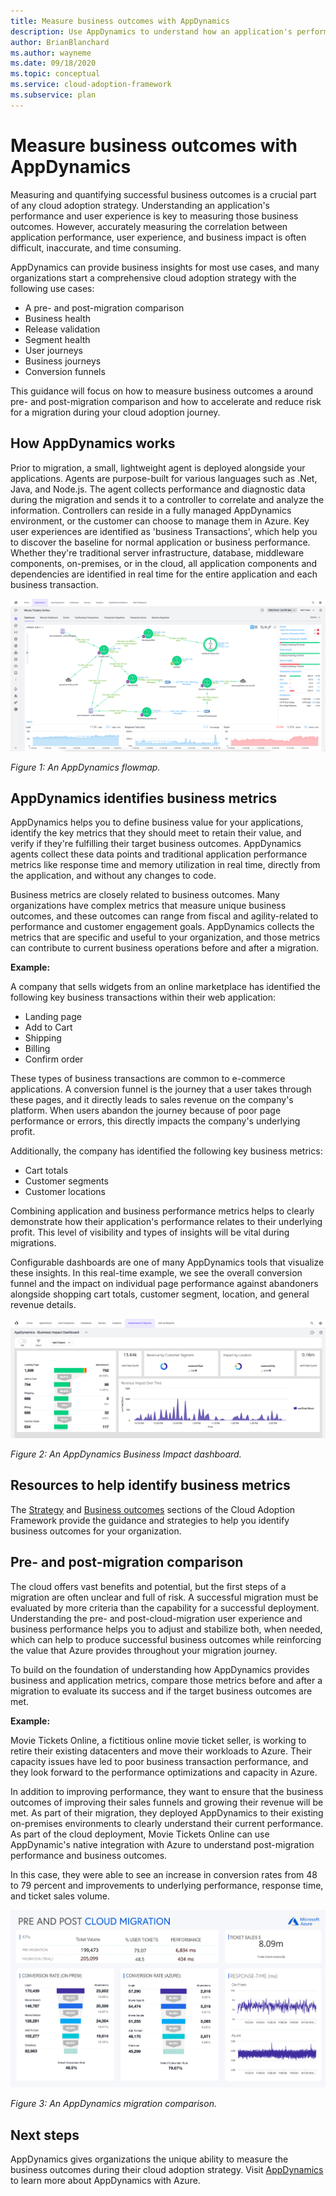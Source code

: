 ```yaml
---
title: Measure business outcomes with AppDynamics
description: Use AppDynamics to understand how an application's performance and user experience impact business outcomes.
author: BrianBlanchard
ms.author: wayneme
ms.date: 09/18/2020
ms.topic: conceptual
ms.service: cloud-adoption-framework
ms.subservice: plan
---
```


# Measure business outcomes with AppDynamics

Measuring and quantifying successful business outcomes is a crucial part of any cloud adoption strategy. Understanding an application's performance and user experience is key to measuring those business outcomes. However, accurately measuring the correlation between application performance, user experience, and business impact is often difficult, inaccurate, and time consuming.

AppDynamics can provide business insights for most use cases, and many organizations start a comprehensive cloud adoption strategy with the following use cases:

- A pre- and post-migration comparison
- Business health
- Release validation
- Segment health
- User journeys
- Business journeys
- Conversion funnels

This guidance will focus on how to measure business outcomes a around pre- and post-migration comparison and how to accelerate and reduce risk for a migration during your cloud adoption journey.

## How AppDynamics works

Prior to migration, a small, lightweight agent is deployed alongside your applications. Agents are purpose-built for various languages such as .Net, Java, and Node.js. The agent collects performance and diagnostic data during the migration and sends it to a controller to correlate and analyze the information. Controllers can reside in a fully managed AppDynamics environment, or the customer can choose to manage them in Azure. Key user experiences are identified as 'business Transactions', which help you to discover the baseline for normal application or business performance. Whether they're traditional server infrastructure, database, middleware components, on-premises, or in the cloud, all application components and dependencies are identified in real time for the entire application and each business transaction.

![An AppDynamics flowmap](./media/appdynamics_flowmap.jpg)

_Figure 1: An AppDynamics flowmap._

## AppDynamics identifies business metrics

AppDynamics helps you to define business value for your applications, identify the key metrics that they should meet to retain their value, and verify if they're fulfilling their target business outcomes. AppDynamics agents collect these data points and traditional application performance metrics like response time and memory utilization in real time, directly from the application, and without any changes to code.  

Business metrics are closely related to business outcomes. Many organizations have complex metrics that measure unique business outcomes, and these outcomes can range from fiscal and agility-related to performance and customer engagement goals. AppDynamics collects the metrics that are specific and useful to your organization, and those metrics can contribute to current business operations before and after a migration.

**Example:**

A company that sells widgets from an online marketplace has identified the following key business transactions within their web application:

- Landing page
- Add to Cart
- Shipping
- Billing
- Confirm order

These types of business transactions are common to e-commerce applications. A conversion funnel is the journey that a user takes through these pages, and it directly leads to sales revenue on the company's platform. When users abandon the journey because of poor page performance or errors, this directly impacts the company's underlying profit.

Additionally, the company has identified the following key business metrics:

- Cart totals
- Customer segments
- Customer locations

Combining application and business performance metrics helps to clearly demonstrate how their application's performance relates to their underlying profit. This level of visibility and types of insights will be vital during migrations.  

Configurable dashboards are one of many AppDynamics tools that visualize these insights. In this real-time example, we see the overall conversion funnel and the impact on individual page performance against abandoners alongside shopping cart totals, customer segment, location, and general revenue details.

![An AppDynamics Business Impact dashboard](./media/appdynamics_businessimpact_dashboard.jpg)

_Figure 2: An AppDynamics Business Impact dashboard._

## Resources to help identify business metrics

The [Strategy](../strategy/index.md) and [Business outcomes](../strategy/business-outcomes/index.md) sections of the Cloud Adoption Framework provide the guidance and strategies to help you identify business outcomes for your organization.

## Pre- and post-migration comparison

The cloud offers vast benefits and potential, but the first steps of a migration are often unclear and full of risk. A successful migration must be evaluated by more criteria than the capability for a successful deployment. Understanding the pre- and post-cloud-migration user experience and business performance helps you to adjust and stabilize both, when needed, which can help to produce successful business outcomes while reinforcing the value that Azure provides throughout your migration journey.

To build on the foundation of understanding how AppDynamics provides business and application metrics, compare those metrics before and after a migration to evaluate its success and if the target business outcomes are met.

**Example:**

Movie Tickets Online, a fictitious online movie ticket seller, is working to retire their existing datacenters and move their workloads to Azure. Their capacity issues have led to poor business transaction performance, and they look forward to the performance optimizations and capacity in Azure.

In addition to improving performance, they want to ensure that the business outcomes of improving their sales funnels and growing their revenue will be met. As part of their migration, they deployed AppDynamics to their existing on-premises environments to clearly understand their current performance. As part of the cloud deployment, Movie Tickets Online can use AppDynamic's native integration with Azure to understand post-migration performance and business outcomes.

In this case, they were able to see an increase in conversion rates from 48 to 79 percent and improvements to underlying performance, response time, and ticket sales volume.  

![An AppDynamics migration comparison](./media/appdynamics_migration_comparison.jpg)

_Figure 3: An AppDynamics migration comparison._

## Next steps

AppDynamics gives organizations the unique ability to measure the business outcomes during their cloud adoption strategy. Visit [AppDynamics](https://www.appdynamics.com/solutions/cloud/cloud-monitoring/microsoft-azure) to learn more about AppDynamics with Azure.
